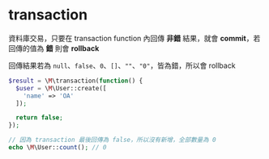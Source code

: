# transaction
資料庫交易，只要在 transaction function 內回傳 **非錯** 結果，就會 **commit**，若回傳的值為 **錯** 則會 **rollback**

回傳結果若為 `null`、`false`、`0`、`[]`、`""`、`"0"`，皆為錯，所以會 rollback

```php
$result = \M\transaction(function() {
  $user = \M\User::create([
    'name' => 'OA'
  ]);

  return false;
});

// 因為 transaction 最後回傳為 false，所以沒有新增，全部數量為 0
echo \M\User::count(); // 0
```